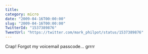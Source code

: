 ```yaml
---
title: 
category: micro
date: "2009-04-16T00:00:00"
slug: "2009-04-16T00:00:00"
TwitterId: "1537389876"
TweetUrl: "https://twitter.com/mark_philpot/status/1537389876"
---
```


Crap! Forgot my voicemail passcode... grrrr

